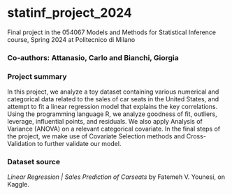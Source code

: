 # statinf_project_2024
Final project in the 054067 Models and Methods for Statistical Inference course, Spring 2024 at Politecnico di Milano

### Co-authors: Attanasio, Carlo and Bianchi, Giorgia

### Project summary
In this project, we analyze a toy dataset containing various numerical and categorical data related to the sales of car seats in the United States, and attempt to fit a linear regression model that explains the key correlations.
Using the programming language R, we analyze goodness of fit, outliers, leverage, influential points, and residuals. We also apply Analysis of Variance (ANOVA) on a relevant categorical covariate. In the final steps of the project, we make use of Covariate Selection methods and Cross-Validation to further validate our model.

### Dataset source
*Linear Regression | Sales Prediction of Carseats* by Fatemeh V. Younesi, on Kaggle.
